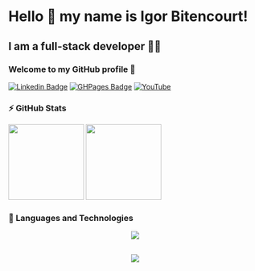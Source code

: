 # Hello 👋 my name is Igor Bitencourt! 
## I am a full-stack developer 👨‍💻
### Welcome to my GitHub profile 👋

[![Linkedin Badge](https://img.shields.io/badge/LinkedIn-blue?style=flat-square&logo=Linkedin&logoColor=white&link=https://www.linkedin.com/in/igorbdev/)](https://www.linkedin.com/in/igorbdev/)
[![GHPages Badge](https://img.shields.io/badge/GitHub%20Pages-black?style=flat-square&logo=GitHub&logoColor=white&link=https://igorb-dev.github.io/igorb-dev/)](https://igorb-dev.github.io/igorb-dev/)
[![YouTube](https://img.shields.io/badge/YouTube-red?style=flat-square&logo=YouTube&logoColor=white&link=https://www.youtube.com/@igorbdev)](https://www.youtube.com/@igorbdev)


### ⚡ GitHub Stats
<div style="display:inline-block">
<img  height="150em" alt="" src="https://github-readme-stats.vercel.app/api?username=igorb-dev&show_icons=true&theme=monokai">
<img height="150em" alt="" src="https://github-readme-stats.vercel.app/api/top-langs/?username=igorb-dev&layout=compact&theme=monokai">
</div>


### 🚀 Languages ​​and Technologies

  <div align="center" >
<a href="https://skillicons.dev"   >
  <img src="https://skillicons.dev/icons?i=git,vscode,javascript,typescript,css,html,react,next,tailwind,sass,nodejs,express,nest,vue,docker,figma,github,jest,postman,styledcomponents,vercel,vite,bootstrap,mongodb,postgres" />
</a>
  <br />

  </div>

 
##
   <div align="center" >
     <img src="https://github-profile-trophy.vercel.app/?username=igorb-dev&row=1&column=6&theme=dracula&margin-w=15&margin-h=15"/>
  </div>
